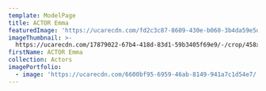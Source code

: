 ```yaml
---
template: ModelPage
title: ACTOR Emma
featuredImage: 'https://ucarecdn.com/fd2c3c87-8609-430e-b060-3b4da59e5dbf/'
imageThumbnail: >-
  https://ucarecdn.com/17879022-67b4-418d-83d1-59b3405f69e9/-/crop/458x668/82,2/-/preview/
firstName: ACTOR Emma
collection: Actors
imagePortfolio:
  - image: 'https://ucarecdn.com/6600bf95-6959-46ab-8149-941a7c1d54e7/'
---
```


